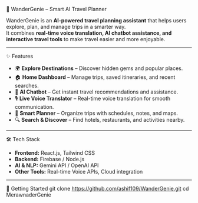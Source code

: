 🧭 WanderGenie – Smart AI Travel Planner

WanderGenie is an **AI-powered travel planning assistant** that helps users explore, plan, and manage trips in a smarter way.  
It combines **real-time voice translation, AI chatbot assistance, and interactive travel tools** to make travel easier and more enjoyable.

---

✨ Features
- 🌍 **Explore Destinations** – Discover hidden gems and popular places.
- 🏠 **Home Dashboard** – Manage trips, saved itineraries, and recent searches.
- 🤖 **AI Chatbot** – Get instant travel recommendations and assistance.
- 🎙 **Live Voice Translator** – Real-time voice translation for smooth communication.
- 📌 **Smart Planner** – Organize trips with schedules, notes, and maps.
- 🔍 **Search & Discover** – Find hotels, restaurants, and activities nearby.

---

🛠️ Tech Stack
- **Frontend:** React.js, Tailwind CSS  
- **Backend:** Firebase / Node.js  
- **AI & NLP:** Gemini API / OpenAI API  
- **Other Tools:** Real-time Voice APIs, Cloud integration  

---
🚀 Getting Started
git clone https://github.com/ashif109/WanderGenie.git
cd MerawnaderGenie

